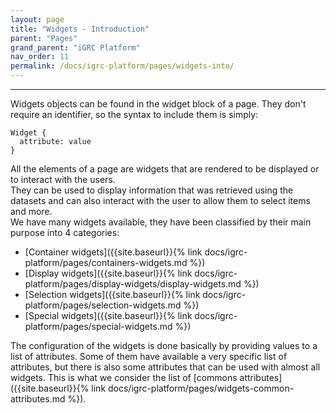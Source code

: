 ```yaml
---
layout: page
title: "Widgets - Introduction"
parent: "Pages"
grand_parent: "iGRC Platform"
nav_order: 11
permalink: /docs/igrc-platform/pages/widgets-into/
---
```

---

Widgets objects can be found in the widget block of a page. They don't require an identifier, so the syntax to include them is simply:   

```
Widget {
  attribute: value
}
```

All the elements of a page are widgets that are rendered to be displayed or to interact with the users.    
They can be used to display information that was retrieved using the datasets and can also interact with the user to allow them to select items and more.   
We have many widgets available, they have been classified by their main purpose into 4 categories:   

- [Container widgets]({{site.baseurl}}{% link docs/igrc-platform/pages/containers-widgets.md %})
- [Display widgets]({{site.baseurl}}{% link docs/igrc-platform/pages/display-widgets/display-widgets.md %})
- [Selection widgets]({{site.baseurl}}{% link docs/igrc-platform/pages/selection-widgets.md %})
- [Special widgets]({{site.baseurl}}{% link docs/igrc-platform/pages/special-widgets.md %})

The configuration of the widgets is done basically by providing values to a list of attributes. Some of them have available a very specific list of attributes, but there is also some attributes that can be used with almost all widgets. This is what we consider the list of [commons attributes]({{site.baseurl}}{% link docs/igrc-platform/pages/widgets-common-attributes.md %}).

